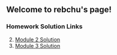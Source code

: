 ## Welcome to rebchu's page!

### Homework Solution Links

2. [Module 2 Solution](https://rebchu.github.io/riaa/mod2_solution/)
3. [Module 3 Solution](https://rebchu.github.io/riaa/mod3_solution/) 
